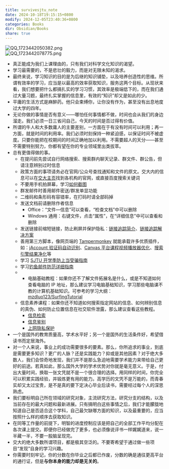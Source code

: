 ```yaml
---
title: survivesjtu_note
date: 2024-10-18T19:15:15+0800
modify: 2024-12-05T23:40:36+0800
categories: Books
dir: Obsidian/Books
share: true
---
```


![QQ_1723442050382.png](https://cdn.jsdelivr.net/gh/WncFht/picture/202408121354426.png)  
![QQ_1723442078775.png](https://cdn.jsdelivr.net/gh/WncFht/picture/202408121354737.png)

- 真正能成为我们上课理由的，只有我们对科学文化知识的渴望。
- 学习最需要的，不是悲壮的毅力，而是对无限未知的渴求。
- 最终来说，学习知识的目的是为后继的知识铺垫，以及培养创造性的思维。所谓有效率的学习，应当是以最高的效率获取知识，服务这两个目标。从现状来看，我们想要把什么都搞扎实的学习习惯，其效率是极端低下的，而在我们通过大量习题，最终扎实掌握的信息里，有效的“知识”却又是如此的少。
- 平庸的生活方式是麻醉药。他只会束缚你，让你没有作为，甚至没有出息地度过大学的四年。
- 无论你做的事情是否有意义——哪怕任何事情都不做，时间也会从我们的身边溜走。我们必须一日三省问自己，今天的时间是否过得有价值。
- 所谓的牛人和大多数庸人的主要差别，一方面在于有没有时间可以利用；再一方面，就是时间的利用率。我们必须时刻保持一种紧迫感，以保证时间不被虚度。只要你能把在校期间的时间正确地加以利用。不需要超人的天分——甚至不需要特别努力，你都有望在你的专业领域里出类拔萃。
- 总有更值得做的事。
	- 在提问前先尝试自行网络搜索、搜索群内聊天记录、群文件、群公告，但请注意辨别过时信息
	- 政策方面的事项请务必在官网/公众号查找通知和文件的原文。交大内的信息可以在[交大主页](https://www.sjtu.edu.cn/)找到各机构的官网，或直接百度搜索关键词
	- 不要用手机拍屏幕，学习[如何截图](https://www.sohu.com/a/607324881_121271152)
	- 群发邮件时善用邮件密送/群发单显功能
	- 二维码和条形码有容错率，在打码时请全部码掉
	- 发送文档前请删除作者信息
	    - Office：“文件—信息”可以查看，“检查文档”中可以删除
	    - Windows 通用：右键文件，点击“属性”，在“详细信息”中可以查看和删除
	- 发送链接前缩短链接，防止刷屏并保护隐私：[链接追踪简介](https://blog.douchi.space/url-sanitizer/)、[链接追踪解决方案](https://bgm.tv/group/topic/363349)
	- 善用第三方脚本，像网页端的 [Tampermonkey](https://www.tampermonkey.net/) 就能承载许多优质插件，如：[jAccount 验证码自动识别](https://greasyfork.org/zh-CN/scripts/432645)、[Canvas 平台课程视频播放器优化](https://greasyfork.org/zh-CN/scripts/432918)、[搜索引擎结果净化](https://greasyfork.org/zh-CN/scripts/14178)等
	- 学习 [SJTU 开学季防上当受骗指南](https://notes.sjtu.edu.cn/s/LZWwhMe_e)
	- 学习[钓鱼邮件防范详细指南](http://itc.cqjtu.edu.cn/info/1031/1407.htm)
	- - 电脑基础教程：如果你还不了解文件拓展名是什么，或是不知道如何查看电脑的 IP 地址，那么建议学习电脑基础知识，学习那些电脑课不教的计算机基础知识。可参考的学习大纲：[mzdluo123/SurfingTutorial](https://github.com/mzdluo123/SurfingTutorial)
	- 信息素养课程：如果你还不知道如何搜索指定网站的信息、如何辨别信息的真伪、如何防止位置信息在社交软件泄露，那么建议查看这些教程。
	    - [信息检索](https://www.icourse163.org/course/WHU-29001)
	    - [信息鉴别](https://zhuanlan.zhihu.com/p/570534448)
	    - [上网隐私保护](https://www.bilibili.com/video/BV17p4y1Y7BB/)
- 一个是国外的教育质量高，学术水平好；另一个是国外的生活条件好，希望借读书而定居海外。
- 对一个人来说，事业上的成功需要很多的要素。那么，你所追求的事业，到底是需要更多知识？更广的人脉？还是实践能力？抑或是其他因素？对于绝大多数人，我们会惊奇地发现，我们并不是那么急迫地需要学术能力来带给自己更好的前途。若真如此，那么国外大学的学术优势对你就是毫无意义。于是，付出大量时间，换取一张文凭就不是一个很合理的选择。用同样的时间，你完全可以积累实践经验，并锻炼更有用的能力。高学历的文凭不是万能的，而青春实却又太过宝贵，是不是真的要下定决心毕业后读书，需要经过每个人的深思熟虑。
- 我们要标明自己所在领域的研究对象，主流研究方法，研究分支的结构，以及当前存在的最大问题和最新进展。只有搞明白这些事情之后，我们才能朦胧地知道自己是否适合这个学科，自己最欠缺哪方面的知识，以及最重要的，应当按照什么样的顺序去获取知识。
- 在同等工作量的前提下，明智的进度控制应该是把自己的全部工作平均分配在各次课上提交。即便你已经做完了更多，也必须像说评书一样娓娓道来，说一半藏一半，不要一股脑呈现完。
- 交大的绝大多数所谓项目，都是极其空泛的。不要寄希望于通过做一些项目“发现”自身的学习兴趣。
- 你需要时刻牢记，你的分数在你毕业之后都已作废，分数的确是通往更高平台的通行证，但是**与你本身的能力却是无关的**。